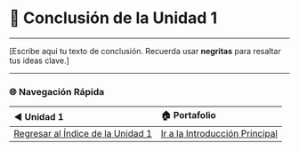 # 🎯 Conclusión de la Unidad 1

---

[Escribe aquí tu texto de conclusión. Recuerda usar **negritas** para resaltar tus ideas clave.]

***
### 🌐 Navegación Rápida

| ◀️ Unidad 1 | 🏠 Portafolio |
| :--- | :--- |
| [Regresar al Índice de la Unidad 1](Unidad1.md) | [Ir a la Introducción Principal](Introduccion.md) |
